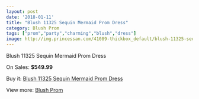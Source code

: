 ```yaml
---
layout: post
date: '2018-01-11'
title: "Blush 11325 Sequin Mermaid Prom Dress"
category: Blush Prom
tags: ["prom","party","charming","blush","dress"]
image: http://img.princessan.com/41089-thickbox_default/blush-11325-sequin-mermaid-prom-dress.jpg
---
```

Blush 11325 Sequin Mermaid Prom Dress

On Sales: **$549.99**
<a href="https://www.princessan.com/en/blush-prom/19146-blush-11325-sequin-mermaid-prom-dress.html"><amp-img layout="responsive" width="600" height="600" src="//img.princessan.com/41089-thickbox_default/blush-11325-sequin-mermaid-prom-dress.jpg" alt="Blush 11325 Sequin Mermaid Prom Dress 0" /></a>
<a href="https://www.princessan.com/en/blush-prom/19146-blush-11325-sequin-mermaid-prom-dress.html"><amp-img layout="responsive" width="600" height="600" src="//img.princessan.com/41091-thickbox_default/blush-11325-sequin-mermaid-prom-dress.jpg" alt="Blush 11325 Sequin Mermaid Prom Dress 1" /></a>
<a href="https://www.princessan.com/en/blush-prom/19146-blush-11325-sequin-mermaid-prom-dress.html"><amp-img layout="responsive" width="600" height="600" src="//img.princessan.com/41090-thickbox_default/blush-11325-sequin-mermaid-prom-dress.jpg" alt="Blush 11325 Sequin Mermaid Prom Dress 2" /></a>

Buy it: [Blush 11325 Sequin Mermaid Prom Dress](https://www.princessan.com/en/blush-prom/19146-blush-11325-sequin-mermaid-prom-dress.html "Blush 11325 Sequin Mermaid Prom Dress")

View more: [Blush Prom](https://www.princessan.com/en/180-blush-prom "Blush Prom")